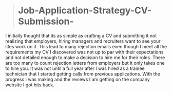 ># Job-Application-Strategy-CV-Submission-

I initially thought that its as simple as crafting a CV and submitting it not realizing that employers, hiring managers and recruiters want to see your lifes work on it.
This lead to many rejection emails even though I meet all the requirements my CV I discovered was not up to par with their expectations and not detailed enough to make a decision to hire me for their roles.
There are too many to count rejection letters from employers but it only takes one to hire you. It was not until a full year after I was hired as a trainee technician that I started getting calls from previous applications. With the progress I was making and the reviews I am getting on the company website I got hits back.
